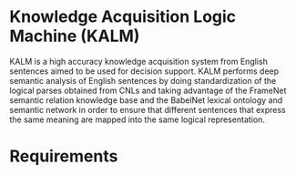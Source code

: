 # Knowledge Acquisition Logic Machine (KALM)
KALM is a high accuracy knowledge acquisition system from English sentences aimed to be used for decision support. KALM performs deep semantic analysis of English sentences by doing standardization of the logical parses obtained from CNLs and taking advantage of the FrameNet semantic relation knowledge base and the BabelNet lexical ontology and semantic network in order to ensure that different sentences that express the same meaning are mapped into the same logical representation.

# Requirements
